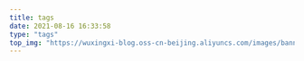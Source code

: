 ```yaml
---
title: tags
date: 2021-08-16 16:33:58
type: "tags"
top_img: "https://wuxingxi-blog.oss-cn-beijing.aliyuncs.com/images/banner_d.jpeg"
---
```


